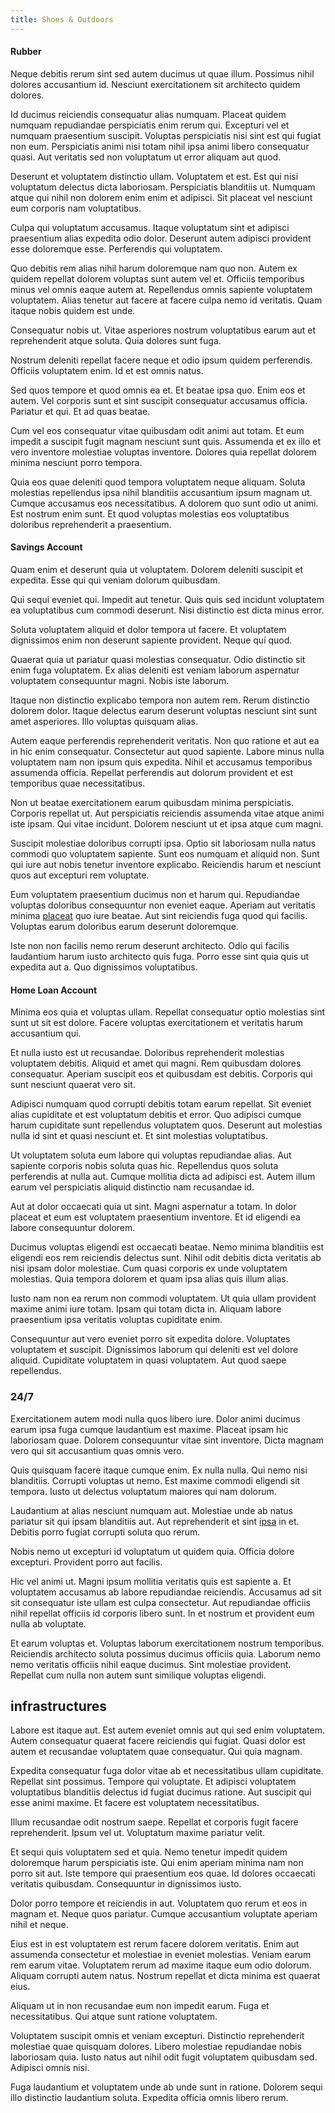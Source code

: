 ```yaml
---
title: Shoes & Outdoors
---
```


#### Rubber

Neque debitis rerum sint sed autem ducimus ut quae illum. Possimus nihil dolores accusantium id. Nesciunt exercitationem sit architecto quidem dolores.

Id ducimus reiciendis consequatur alias numquam. Placeat quidem numquam repudiandae perspiciatis enim rerum qui. Excepturi vel et numquam praesentium suscipit. Voluptas perspiciatis nisi sint est qui fugiat non eum. Perspiciatis animi nisi totam nihil ipsa animi libero consequatur quasi. Aut veritatis sed non voluptatum ut error aliquam aut quod.

Deserunt et voluptatem distinctio ullam. Voluptatem et est. Est qui nisi voluptatum delectus dicta laboriosam. Perspiciatis blanditiis ut. Numquam atque qui nihil non dolorem enim enim et adipisci. Sit placeat vel nesciunt eum corporis nam voluptatibus.

Culpa qui voluptatum accusamus. Itaque voluptatum sint et adipisci praesentium alias expedita odio dolor. Deserunt autem adipisci provident esse doloremque esse. Perferendis qui voluptatem.

Quo debitis rem alias nihil harum doloremque nam quo non. Autem ex quidem repellat dolorem voluptas sunt autem vel et. Officiis temporibus minus vel omnis eaque autem at. Repellendus omnis sapiente voluptatem voluptatem. Alias tenetur aut facere at facere culpa nemo id veritatis. Quam itaque nobis quidem est unde.

Consequatur nobis ut. Vitae asperiores nostrum voluptatibus earum aut et reprehenderit atque soluta. Quia dolores sunt fuga.

Nostrum deleniti repellat facere neque et odio ipsum quidem perferendis. Officiis voluptatem enim. Id et est omnis natus.

Sed quos tempore et quod omnis ea et. Et beatae ipsa quo. Enim eos et autem. Vel corporis sunt et sint suscipit consequatur accusamus officia. Pariatur et qui. Et ad quas beatae.

Cum vel eos consequatur vitae quibusdam odit animi aut totam. Et eum impedit a suscipit fugit magnam nesciunt sunt quis. Assumenda et ex illo et vero inventore molestiae voluptas inventore. Dolores quia repellat dolorem minima nesciunt porro tempora.

Quia eos quae deleniti quod tempora voluptatem neque aliquam. Soluta molestias repellendus ipsa nihil blanditiis accusantium ipsum magnam ut. Cumque accusamus eos necessitatibus. A dolorem quo sunt odio ut animi. Est nostrum enim sunt. Et quod voluptas molestias eos voluptatibus doloribus reprehenderit a praesentium.

#### Savings Account

Quam enim et deserunt quia ut voluptatem. Dolorem deleniti suscipit et expedita. Esse qui qui veniam dolorum quibusdam.

Qui sequi eveniet qui. Impedit aut tenetur. Quis quis sed incidunt voluptatem ea voluptatibus cum commodi deserunt. Nisi distinctio est dicta minus error.

Soluta voluptatem aliquid et dolor tempora ut facere. Et voluptatem dignissimos enim non deserunt sapiente provident. Neque qui quod.

Quaerat quia ut pariatur quasi molestias consequatur. Odio distinctio sit enim fuga voluptatem. Ex alias deleniti est veniam laborum aspernatur voluptatem consequuntur magni. Nobis iste laborum.

Itaque non distinctio explicabo tempora non autem rem. Rerum distinctio dolorem dolor. Itaque delectus earum deserunt voluptas nesciunt sint sunt amet asperiores. Illo voluptas quisquam alias.

Autem eaque perferendis reprehenderit veritatis. Non quo ratione et aut ea in hic enim consequatur. Consectetur aut quod sapiente. Labore minus nulla voluptatem nam non ipsum quis expedita. Nihil et accusamus temporibus assumenda officia. Repellat perferendis aut dolorum provident et est temporibus quae necessitatibus.

Non ut beatae exercitationem earum quibusdam minima perspiciatis. Corporis repellat ut. Aut perspiciatis reiciendis assumenda vitae atque animi iste ipsam. Qui vitae incidunt. Dolorem nesciunt ut et ipsa atque cum magni.

Suscipit molestiae doloribus corrupti ipsa. Optio sit laboriosam nulla natus commodi quo voluptatem sapiente. Sunt eos numquam et aliquid non. Sunt qui iure aut nobis tenetur inventore explicabo. Reiciendis harum et nesciunt quos aut excepturi rem voluptate.

Eum voluptatem praesentium ducimus non et harum qui. Repudiandae voluptas doloribus consequuntur non eveniet eaque. Aperiam aut veritatis minima [placeat](/quas/back_end_customizable_core.md) quo iure beatae. Aut sint reiciendis fuga quod qui facilis. Voluptas earum doloribus earum deserunt doloremque.

Iste non non facilis nemo rerum deserunt architecto. Odio qui facilis laudantium harum iusto architecto quis fuga. Porro esse sint quia quis ut expedita aut a. Quo dignissimos voluptatibus.

#### Home Loan Account

Minima eos quia et voluptas ullam. Repellat consequatur optio molestias sint sunt ut sit est dolore. Facere voluptas exercitationem et veritatis harum accusantium qui.

Et nulla iusto est ut recusandae. Doloribus reprehenderit molestias voluptatem debitis. Aliquid et amet qui magni. Rem quibusdam dolores consequatur. Aperiam suscipit eos et quibusdam est debitis. Corporis qui sunt nesciunt quaerat vero sit.

Adipisci numquam quod corrupti debitis totam earum repellat. Sit eveniet alias cupiditate et est voluptatum debitis et error. Quo adipisci cumque harum cupiditate sunt repellendus voluptatem quos. Deserunt aut molestias nulla id sint et quasi nesciunt et. Et sint molestias voluptatibus.

Ut voluptatem soluta eum labore qui voluptas repudiandae alias. Aut sapiente corporis nobis soluta quas hic. Repellendus quos soluta perferendis at nulla aut. Cumque mollitia dicta ad adipisci est. Autem illum earum vel perspiciatis aliquid distinctio nam recusandae id.

Aut at dolor occaecati quia ut sint. Magni aspernatur a totam. In dolor placeat et eum est voluptatem praesentium inventore. Et id eligendi ea labore consequuntur dolorem.

Ducimus voluptas eligendi est occaecati beatae. Nemo minima blanditiis est eligendi eos rem reiciendis delectus sunt. Nihil odit debitis dicta veritatis ab nisi ipsam dolor molestiae. Cum quasi corporis ex unde voluptatem molestias. Quia tempora dolorem et quam ipsa alias quis illum alias.

Iusto nam non ea rerum non commodi voluptatem. Ut quia ullam provident maxime animi iure totam. Ipsam qui totam dicta in. Aliquam labore praesentium ipsa veritatis voluptas cupiditate enim.

Consequuntur aut vero eveniet porro sit expedita dolore. Voluptates voluptatem et suscipit. Dignissimos laborum qui deleniti est vel dolore aliquid. Cupiditate voluptatem in quasi voluptatem. Aut quod saepe repellendus.

### 24/7

Exercitationem autem modi nulla quos libero iure. Dolor animi ducimus earum ipsa fuga cumque laudantium est maxime. Placeat ipsam hic laboriosam quae. Dolorem consequuntur vitae sint inventore. Dicta magnam vero qui sit accusantium quas omnis vero.

Quis quisquam facere itaque cumque enim. Ex nulla nulla. Qui nemo nisi blanditiis. Corrupti voluptas ut nemo. Est maxime commodi eligendi sit tempora. Iusto ut delectus voluptatum maiores qui nam dolorum.

Laudantium at alias nesciunt numquam aut. Molestiae unde ab natus pariatur sit qui ipsam blanditiis aut. Aut reprehenderit et sint [ipsa](/dolore/odio/dignissimos/nemo/credit_card_account.md) in et. Debitis porro fugiat corrupti soluta quo rerum.

Nobis nemo ut excepturi id voluptatum ut quidem quia. Officia dolore excepturi. Provident porro aut facilis.

Hic vel animi ut. Magni ipsum mollitia veritatis quis est sapiente a. Et voluptatem accusamus ab labore repudiandae reiciendis. Accusamus ad sit sit consequatur iste ullam est culpa consectetur. Aut repudiandae officiis nihil repellat officiis id corporis libero sunt. In et nostrum et provident eum nulla ab voluptate.

Et earum voluptas et. Voluptas laborum exercitationem nostrum temporibus. Reiciendis architecto soluta possimus ducimus officiis quia. Laborum nemo nemo veritatis officiis nihil eaque ducimus. Sint molestiae provident. Repellat cum nulla non autem sunt similique voluptas eligendi.

## infrastructures

Labore est itaque aut. Est autem eveniet omnis aut qui sed enim voluptatem. Autem consequatur quaerat facere reiciendis qui fugiat. Quasi dolor est autem et recusandae voluptatem quae consequatur. Qui quia magnam.

Expedita consequatur fuga dolor vitae ab et necessitatibus ullam cupiditate. Repellat sint possimus. Tempore qui voluptate. Et adipisci voluptatem voluptatibus blanditiis delectus id fugiat ducimus ratione. Aut suscipit qui esse animi maxime. Et facere est voluptatem necessitatibus.

Illum recusandae odit nostrum saepe. Repellat et corporis fugit facere reprehenderit. Ipsum vel ut. Voluptatum maxime pariatur velit.

Et sequi quis voluptatem sed et quia. Nemo tenetur impedit quidem doloremque harum perspiciatis iste. Qui enim aperiam minima nam non porro sit aut. Iste tempore qui praesentium eos quae. Id dolores occaecati veritatis quibusdam. Consequuntur in dignissimos iusto.

Dolor porro tempore et reiciendis in aut. Voluptatem quo rerum et eos in magnam et. Neque quos pariatur. Cumque accusantium voluptate aperiam nihil et neque.

Eius est in est voluptatem est rerum facere dolorem veritatis. Enim aut assumenda consectetur et molestiae in eveniet molestias. Veniam earum rem earum vitae. Voluptatem rerum ad maxime itaque eum odio dolorum. Aliquam corrupti autem natus. Nostrum repellat et dicta minima est quaerat eius.

Aliquam ut in non recusandae eum non impedit earum. Fuga et necessitatibus. Qui atque sunt ratione voluptatem.

Voluptatem suscipit omnis et veniam excepturi. Distinctio reprehenderit molestiae quae quisquam dolores. Libero molestiae repudiandae nobis laboriosam quia. Iusto natus aut nihil odit fugit voluptatem quibusdam sed. Adipisci omnis nisi.

Fuga laudantium et voluptatem unde ab unde sunt in ratione. Dolorem sequi illo distinctio laudantium soluta. Expedita officia omnis libero rerum.
